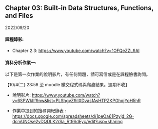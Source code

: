 ## Chapter 03: Built-in Data Structures, Functions, and Files

2022/09/20

#### 課程錄影:
* Chapter 2.3: https://www.youtube.com/watch?v=1OFQeZZL9AI

#### 資料分析作業一:
以下是第一次作業的說明影片，有任何問題，請可寫信或是在課程臉書詢問。

【10/4(二) 23:59 至 moodle 繳交程式碼與爬蟲結果。逾期不收】

* 說明影片:
https://www.youtube.com/watch?v=6SPWkIlf9nw&list=PLShgvZ9iIXDvasfAsHTPZKPGhqjYoH5hR

* 作業中提到的搜尋詞紀錄表 : 
https://docs.google.com/spreadsheets/d/1peOa61Pzyjd_2G-dcmUNOse2vDQDLK2rSa_Rt9SdEyc/edit?usp=sharing

